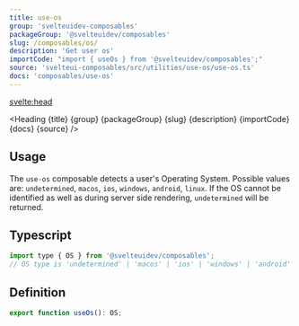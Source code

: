 ```yaml
---
title: use-os
group: 'svelteuidev-composables'
packageGroup: '@svelteuidev/composables'
slug: /composables/os/
description: 'Get user os'
importCode: "import { useOs } from '@svelteuidev/composables';"
source: 'svelteui-composables/src/utilities/use-os/use-os.ts'
docs: 'composables/use-os'
---
```


<script lang='ts'>
  import { ComposableDemos, Demo } from "@svelteuidev/demos";
  import { Heading } from "$lib/components";
  import { base } from '$app/paths';
</script>

<svelte:head>

  <title>{title} - SvelteUI</title>
</svelte:head>

<Heading {title} {group} {packageGroup} {slug} {description} {importCode} {docs} {source} />

## Usage

The `use-os` composable detects a user's Operating System. Possible values are: `undetermined`, `macos`, `ios`, `windows`, `android`, `linux`. If the OS cannot be identified as well as during server side rendering, `undetermined` will be returned.

<Demo demo={ComposableDemos.useOsDemo.usage} />

## Typescript

```js
import type { OS } from '@svelteuidev/composables';
// OS type is 'undetermined' | 'macos' | 'ios' | 'windows' | 'android' | 'linux'
```

## Definition

```js
export function useOs(): OS;
```
